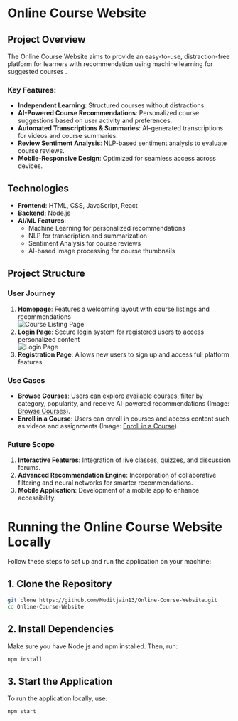 

#  Online Course Website

## Project Overview
The Online Course Website aims to provide an easy-to-use, distraction-free platform for learners with recommendation using machine learning for suggested courses .

### Key Features:
- **Independent Learning**: Structured courses without distractions.
- **AI-Powered Course Recommendations**: Personalized course suggestions based on user activity and preferences.
- **Automated Transcriptions & Summaries**: AI-generated transcriptions for videos and course summaries.
- **Review Sentiment Analysis**: NLP-based sentiment analysis to evaluate course reviews.
- **Mobile-Responsive Design**: Optimized for seamless access across devices.

## Technologies
- **Frontend**: HTML, CSS, JavaScript, React
- **Backend**: Node.js
- **AI/ML Features**:
    - Machine Learning for personalized recommendations
    - NLP for transcription and summarization
    - Sentiment Analysis for course reviews
    - AI-based image processing for course thumbnails


## Project Structure

### User Journey
1. **Homepage**: Features a welcoming layout with course listings and recommendations  
   ![Course Listing Page](https://drive.google.com/uc?id=18MJO3Qz_SEdAO9gd2pB5a2ymO6olI594)
2. **Login Page**: Secure login system for registered users to access personalized content  
   ![Login Page](https://drive.google.com/uc?id=1ASpQtcGi4q7JNwih1fxUQs-aO6grz8tK)
3. **Registration Page**: Allows new users to sign up and access full platform features



### Use Cases
- **Browse Courses**: Users can explore available courses, filter by category, popularity, and receive AI-powered recommendations (Image: [Browse Courses](path_to_image)).
- **Enroll in a Course**: Users can enroll in courses and access content such as videos and assignments (Image: [Enroll in a Course](path_to_image)).

### Future Scope
1. **Interactive Features**: Integration of live classes, quizzes, and discussion forums.
2. **Advanced Recommendation Engine**: Incorporation of collaborative filtering and neural networks for smarter recommendations.
3. **Mobile Application**: Development of a mobile app to enhance accessibility.

# Running the Online Course Website Locally

Follow these steps to set up and run the application on your machine:

## 1. Clone the Repository

```bash
git clone https://github.com/Muditjain13/Online-Course-Website.git
cd Online-Course-Website
```

## 2. Install Dependencies

Make sure you have Node.js and npm installed. Then, run:

```bash
npm install
```


## 3. Start the Application

To run the application locally, use:

```bash
npm start
```

